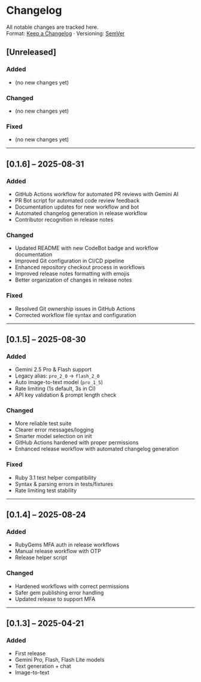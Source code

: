 # Changelog

All notable changes are tracked here.  
Format: [Keep a Changelog](https://keepachangelog.com/en/1.0.0/) · Versioning: [SemVer](https://semver.org/spec/v2.0.0.html)

## [Unreleased]

### Added
* (no new changes yet)

### Changed
* (no new changes yet)

### Fixed
* (no new changes yet)

---

## [0.1.6] – 2025-08-31

### Added
* GitHub Actions workflow for automated PR reviews with Gemini AI
* PR Bot script for automated code review feedback
* Documentation updates for new workflow and bot
* Automated changelog generation in release workflow
* Contributor recognition in release notes

### Changed
* Updated README with new CodeBot badge and workflow documentation
* Improved Git configuration in CI/CD pipeline
* Enhanced repository checkout process in workflows
* Improved release notes formatting with emojis
* Better organization of changes in release notes

### Fixed
* Resolved Git ownership issues in GitHub Actions
* Corrected workflow file syntax and configuration

---

## [0.1.5] – 2025-08-30

### Added
* Gemini 2.5 Pro & Flash support
* Legacy alias: `pro_2_0` → `flash_2_0`
* Auto image-to-text model (`pro_1_5`)
* Rate limiting (1s default, 3s in CI)
* API key validation & prompt length check

### Changed
* More reliable test suite
* Clearer error messages/logging
* Smarter model selection on init
* GitHub Actions hardened with proper permissions
* Enhanced release workflow with automated changelog generation

### Fixed
* Ruby 3.1 test helper compatibility
* Syntax & parsing errors in tests/fixtures
* Rate limiting test stability

---

## [0.1.4] – 2025-08-24

### Added
* RubyGems MFA auth in release workflows
* Manual release workflow with OTP
* Release helper script

### Changed
* Hardened workflows with correct permissions
* Safer gem publishing error handling
* Updated release to support MFA

---

## [0.1.3] – 2025-04-21

### Added
* First release
* Gemini Pro, Flash, Flash Lite models
* Text generation + chat
* Image-to-text
